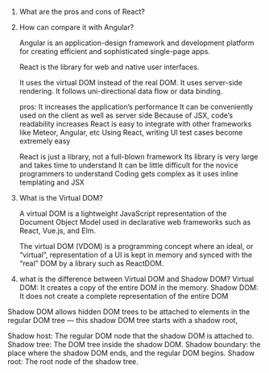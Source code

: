 1. What are the pros and cons of React?
2. How can compare it with Angular?

   Angular is an application-design framework and development platform for creating efficient and sophisticated single-page apps.

   React is the library for web and native user interfaces.

   It uses the virtual DOM instead of the real DOM.
   It uses server-side rendering.
   It follows uni-directional data flow or data binding.

   pros:
   It increases the application’s performance
   It can be conveniently used on the client as well as server side
   Because of JSX, code’s readability increases
   React is easy to integrate with other frameworks like Meteor, Angular, etc
   Using React, writing UI test cases become extremely easy

   React is just a library, not a full-blown framework
   Its library is very large and takes time to understand
   It can be little difficult for the novice programmers to understand
   Coding gets complex as it uses inline templating and JSX

3. What is the Virtual DOM?

   A virtual DOM is a lightweight JavaScript representation of the Document Object Model used in declarative web frameworks such as React, Vue.js, and Elm.

   The virtual DOM (VDOM) is a programming concept where an ideal, or “virtual”, representation of a UI is kept in memory and synced with the “real” DOM by a library such as ReactDOM.

4. what is the difference between Virtual DOM and Shadow DOM?
   Virtual DOM: It creates a copy of the entire DOM in the memory. Shadow DOM: It does not create a complete representation of the entire DOM

Shadow DOM allows hidden DOM trees to be attached to elements in the regular DOM tree — this shadow DOM tree starts with a shadow root,

Shadow host: The regular DOM node that the shadow DOM is attached to.
Shadow tree: The DOM tree inside the shadow DOM.
Shadow boundary: the place where the shadow DOM ends, and the regular DOM begins.
Shadow root: The root node of the shadow tree.
